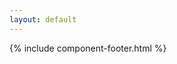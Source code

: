 ```yaml
---
layout: default
---
```


<div class="grid-container grid-container-desktop-lg">
  <div class="grid-row">
    <div class="grid-col-12">
      {% include component-footer.html %}
    </div>
  </div>
</div>
